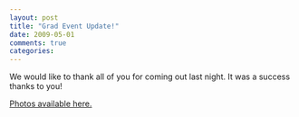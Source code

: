 ```yaml
---
layout: post
title: "Grad Event Update!"
date: 2009-05-01
comments: true
categories: 
---
```


We would like to thank all of you for coming out last night. It was a success thanks to you!

[Photos available here.](http://www.getdropbox.com/gallery/43662/1/CS%20Grad%20Event%2009?h=47039b) 
